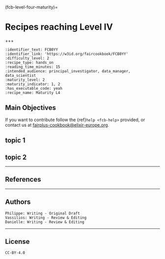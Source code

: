 (fcb-level-four-maturity)=
# Recipes reaching Level IV

+++
<br/>

````{panels_fairplus}
:identifier_text: FCB0YY
:identifier_link: 'https://w3id.org/faircookbook/FCB0YY'
:difficulty_level: 2
:recipe_type: hands_on
:reading_time_minutes: 15
:intended_audience: principal_investigator, data_manager, data_scientist  
:maturity_level: 2
:maturity_indicator: 1, 2
:has_executable_code: yeah
:recipe_name: Maturity L4
```` 

## Main Objectives

If you want to contribute follow the {ref}`help <fcb-help>` provided, or contact us at [fairplus-cookbook@elixir-europe.org](mailto:fairplus-cookbook@elixir-europe.org).


## topic 1

## topic 2



---

## References


---

## Authors

````{authors_fairplus}
Philippe: Writing - Original Draft
Vassilios: Writing - Review & Editing
Danielle: Writing - Review & Editing
````


---

## License

````{license_fairplus}
CC-BY-4.0
````

